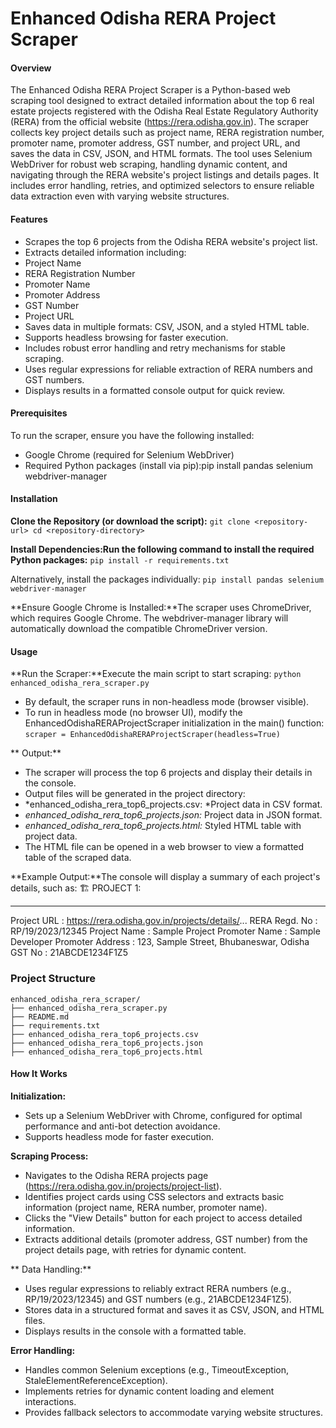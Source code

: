 # Enhanced Odisha RERA Project Scraper

#### Overview

The Enhanced Odisha RERA Project Scraper is a Python-based web scraping tool designed to extract detailed information about the top 6 real estate projects registered with the Odisha Real Estate Regulatory Authority (RERA) from the official website (https://rera.odisha.gov.in). The scraper collects key project details such as project name, RERA registration number, promoter name, promoter address, GST number, and project URL, and saves the data in CSV, JSON, and HTML formats.
The tool uses Selenium WebDriver for robust web scraping, handling dynamic content, and navigating through the RERA website's project listings and details pages. It includes error handling, retries, and optimized selectors to ensure reliable data extraction even with varying website structures.

#### Features

- Scrapes the top 6 projects from the Odisha RERA website's project list.
- Extracts detailed information including:
- Project Name
- RERA Registration Number
- Promoter Name
- Promoter Address
- GST Number
- Project URL
- Saves data in multiple formats: CSV, JSON, and a styled HTML table.
- Supports headless browsing for faster execution.
- Includes robust error handling and retry mechanisms for stable scraping.
- Uses regular expressions for reliable extraction of RERA numbers and GST numbers.
- Displays results in a formatted console output for quick review.

#### Prerequisites

To run the scraper, ensure you have the following installed:

- Google Chrome (required for Selenium WebDriver)
- Required Python packages (install via pip):pip install pandas selenium webdriver-manager

#### Installation

**Clone the Repository (or download the script):**
`git clone <repository-url>
cd <repository-directory>`

**Install Dependencies:Run the following command to install the required Python packages:**
`pip install -r requirements.txt`

Alternatively, install the packages individually:
`pip install pandas selenium webdriver-manager`

**Ensure Google Chrome is Installed:**The scraper uses ChromeDriver, which requires Google Chrome. The webdriver-manager library will automatically download the compatible ChromeDriver version.

#### Usage

**Run the Scraper:**Execute the main script to start scraping:
`python enhanced_odisha_rera_scraper.py`

- By default, the scraper runs in non-headless mode (browser visible).
- To run in headless mode (no browser UI), modify the EnhancedOdishaRERAProjectScraper initialization in the main() function:
  `scraper = EnhancedOdishaRERAProjectScraper(headless=True)`

**
Output:**

- The scraper will process the top 6 projects and display their details in the console.
- Output files will be generated in the project directory:
- *enhanced_odisha_rera_top6_projects.csv: *Project data in CSV format.
- _enhanced_odisha_rera_top6_projects.json:_ Project data in JSON format.
- _enhanced_odisha_rera_top6_projects.html:_ Styled HTML table with project data.
- The HTML file can be opened in a web browser to view a formatted table of the scraped data.

**Example Output:**The console will display a summary of each project's details, such as:
🏗️ PROJECT 1:

---

Project URL : https://rera.odisha.gov.in/projects/details/...
RERA Regd. No : RP/19/2023/12345
Project Name : Sample Project
Promoter Name : Sample Developer
Promoter Address : 123, Sample Street, Bhubaneswar, Odisha
GST No : 21ABCDE1234F1Z5

### Project Structure

```
enhanced_odisha_rera_scraper/
├── enhanced_odisha_rera_scraper.py
├── README.md
├── requirements.txt
├── enhanced_odisha_rera_top6_projects.csv
├── enhanced_odisha_rera_top6_projects.json
├── enhanced_odisha_rera_top6_projects.html
```

#### How It Works

**Initialization:**

- Sets up a Selenium WebDriver with Chrome, configured for optimal performance and anti-bot detection avoidance.
- Supports headless mode for faster execution.

**Scraping Process:**

- Navigates to the Odisha RERA projects page (https://rera.odisha.gov.in/projects/project-list).
- Identifies project cards using CSS selectors and extracts basic information (project name, RERA number, promoter name).
- Clicks the "View Details" button for each project to access detailed information.
- Extracts additional details (promoter address, GST number) from the project details page, with retries for dynamic content.

**
Data Handling:**

- Uses regular expressions to reliably extract RERA numbers (e.g., RP/19/2023/12345) and GST numbers (e.g., 21ABCDE1234F1Z5).
- Stores data in a structured format and saves it as CSV, JSON, and HTML files.
- Displays results in the console with a formatted table.

**Error Handling:**

- Handles common Selenium exceptions (e.g., TimeoutException, StaleElementReferenceException).
- Implements retries for dynamic content loading and element interactions.
- Provides fallback selectors to accommodate varying website structures.
